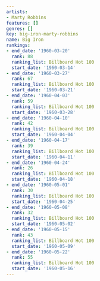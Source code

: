 ```yaml
---
artists:
- Marty Robbins
features: []
genres: []
key: big-iron-marty-robbins
name: Big Iron
rankings:
- end_date: '1960-03-20'
  rank: 88
  ranking_list: Billboard Hot 100
  start_date: '1960-03-14'
- end_date: '1960-03-27'
  rank: 67
  ranking_list: Billboard Hot 100
  start_date: '1960-03-21'
- end_date: '1960-04-03'
  rank: 59
  ranking_list: Billboard Hot 100
  start_date: '1960-03-28'
- end_date: '1960-04-10'
  rank: 42
  ranking_list: Billboard Hot 100
  start_date: '1960-04-04'
- end_date: '1960-04-17'
  rank: 39
  ranking_list: Billboard Hot 100
  start_date: '1960-04-11'
- end_date: '1960-04-24'
  rank: 26
  ranking_list: Billboard Hot 100
  start_date: '1960-04-18'
- end_date: '1960-05-01'
  rank: 30
  ranking_list: Billboard Hot 100
  start_date: '1960-04-25'
- end_date: '1960-05-08'
  rank: 32
  ranking_list: Billboard Hot 100
  start_date: '1960-05-02'
- end_date: '1960-05-15'
  rank: 43
  ranking_list: Billboard Hot 100
  start_date: '1960-05-09'
- end_date: '1960-05-22'
  rank: 55
  ranking_list: Billboard Hot 100
  start_date: '1960-05-16'
---
```


